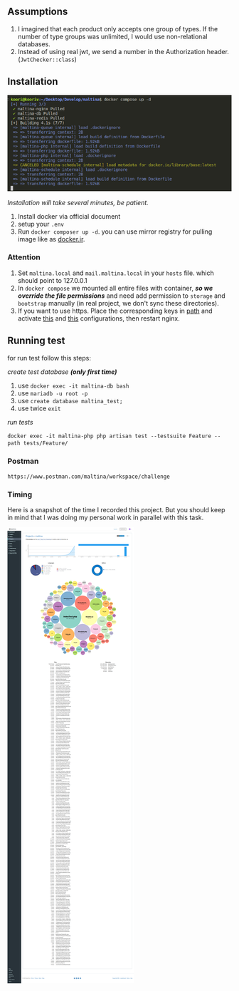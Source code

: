 ## Assumptions

1. I imagined that each product only accepts one group of types. If the number of type groups was unlimited, I would use non-relational databases.
2. Instead of using real jwt, we send a number in the Authorization header. (`JwtChecker::class`)

## Installation
![Installation](./storage/readme/docker.png "Dockerize")

*Installation will take several minutes, be patient.*

1. Install docker via official document
2. setup your `.env`
3. Run `docker composer up -d`. you can use mirror registry for pulling image like as [docker.ir](https://docker.ir/).

### Attention
1. Set `maltina.local` and `mail.maltina.local` in your `hosts` file. which should point to 127.0.0.1
2. In `docker compose` we mounted all entire files with container, ***so we override the file permissions*** and need add permission to `storage` and `bootstrap` manually (in real project, we don't sync these directories).
3. If you want to use https. Place the corresponding keys in [path](./.docker/nginx/ssl/) and activate [this](./.docker/nginx/conf.d/maltina.old) and [this](./.docker/nginx/conf.d/mail.maltina.old) configurations, then restart nginx.

## Running test

for run test follow this steps:

*create test database **(only first time)***
1. use `docker exec -it maltina-db bash`
2. use `mariadb -u root -p`
3. use `create database maltina_test;`
4. use twice `exit`

*run tests*
```shell
docker exec -it maltina-php php artisan test --testsuite Feature --path tests/Feature/
```

### Postman

```shell
https://www.postman.com/maltina/workspace/challenge
```

### Timing

Here is a snapshot of the time I recorded this project. But you should keep in mind that I was doing my personal work in parallel with this task.

![Timing](./storage/readme/timing.png "timing.png")
